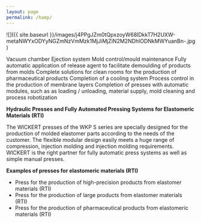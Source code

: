 ```yaml
---
layout: page
permalink: /hamp/
---
```


![]({{ site.baseurl }}/images/j4PPgJZm0tQpxzoyW68lDkkT7H2UXW-metaNWYxODYyNGZmNzVmMzk1MjJiMjZiN2M2NDhlODNkMWYuanBn-.jpg)

Vacuum chamber
Ejection system
Mold control/mould maintenance
Fully automatic application of release agent to facilitate demoulding of products from molds
Complete solutions for clean rooms for the production of pharmaceutical products
Completion of a cooling system
Process control in the production of membrane layers
Completion of presses with automatic modules, such as as loading / unloading, material supply, mold cleaning and process robotization

**Hydraulic Presses and Fully Automated Pressing Systems for Elastomeric Materials (RTI)**

The WICKERT presses of the WKP S series are specially designed for the production of molded elastomer parts according to the needs of the customer. The flexible modular design easily meets a huge range of compression, injection molding and injection molding requirements. WICKERT is the right partner for fully automatic press systems as well as simple manual presses.

**Examples of presses for elastomeric materials (RTI)**

- Press for the production of high-precision products from elastomer materials (RTI)
- Press for the production of large products from elastomer materials (RTI)
- Press for the production of pharmaceutical products from elastomeric materials (RTI)
